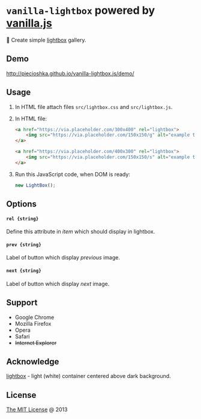 # `vanilla-lightbox` powered by [vanilla.js][0]

🔨 Create simple [lightbox][2] gallery.

## Demo

<http://piecioshka.github.io/vanilla-lightbox.js/demo/>

## Usage

1. In HTML file attach files `src/lightbox.css` and `src/lightbox.js`.
2. In HTML file:

    ```html
    <a href="https://via.placeholder.com/300x400" rel="lightbox">
        <img src="https://via.placeholder.com/150x150/g" alt="example text" />
    </a>
    
    <a href="https://via.placeholder.com/400x300" rel="lightbox">
        <img src="https://via.placeholder.com/150x150/s" alt="example text 2" />
    </a>
    ```

3. Run this JavaScript code, when DOM is ready:

    ```javascript
    new LightBox();
    ```

## Options

#### `rel {string}`

Define this attribute in *item* which should display in lightbox.

#### `prev {string}`

Label of button which display _previous_ image.

#### `next {string}`

Label of button which display _next_ image.

## Support

* Google Chrome
* Mozilla Firefox
* Opera
* Safari
* <del>Internet Explorer</del>

## Acknowledge

[lightbox][2] - light (white) container centered above dark background.

## License

[The MIT License](http://piecioshka.mit-license.org) @ 2013

[0]: https://github.com/piecioshka/vanilla.js
[2]: http://en.wikipedia.org/wiki/Lightbox_(JavaScript)

